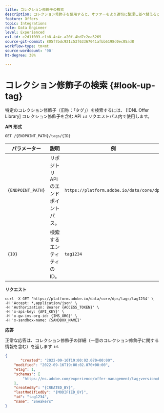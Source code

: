 ```yaml
---
title: コレクション修飾子の検索
description: コレクション修飾子を使用すると、オファーをより適切に整理し並べ替えることができます。
feature: Offers
topic: Integrations
role: Data Engineer
level: Experienced
exl-id: e2d1f093-c1b8-4c4c-a20f-4bd7c2ea5269
source-git-commit: 805f7bdc921c53f63367041afbb6198d0ec05ad8
workflow-type: tm+mt
source-wordcount: '90'
ht-degree: 38%

---
```


# コレクション修飾子の検索 {#look-up-tag}

特定のコレクション修飾子（旧称：「タグ」）を検索するには、 [!DNL Offer Library] コレクション修飾子を含む API `id` リクエストパス内で使用します。

**API 形式**

```http
GET /{ENDPOINT_PATH}/tags/{ID}
```

| パラメーター | 説明 | 例 |
| --------- | ----------- | ------- |
| `{ENDPOINT_PATH}` | リポジトリ API のエンドポイントパス。 | `https://platform.adobe.io/data/core/dps` |
| `{ID}` | 検索するエンティティの ID。 | `tag1234` |

**リクエスト**

```shell
curl -X GET 'https://platform.adobe.io/data/core/dps/tags/tag1234' \
-H 'Accept: *,application/json' \
-H 'Authorization: Bearer {ACCESS_TOKEN}' \
-H 'x-api-key: {API_KEY}' \
-H 'x-gw-ims-org-id: {IMS_ORG}' \
-H 'x-sandbox-name: {SANDBOX_NAME}'
```

**応答**

正常な応答は、コレクション修飾子の詳細（一意のコレクション修飾子に関する情報を含む）を返します `id`.

```json
{
       "created": "2022-09-16T19:00:02.070+00:00",
    "modified": "2022-09-16T19:00:02.070+00:00",
    "etag": 1,
    "schemas": [
        "https://ns.adobe.com/experience/offer-management/tag;version=0.1"
    ],
    "createdBy": "{CREATED_BY}",
    "lastModifiedBy": "{MODIFIED_BY}",
    "id": "tag1234",
    "name": "Sneakers"
}
```
